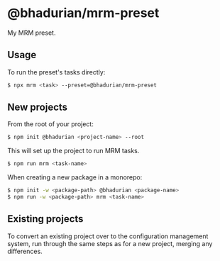 # @bhadurian/mrm-preset

My MRM preset.

## Usage

To run the preset's tasks directly:

```bash
$ npx mrm <task> --preset=@bhadurian/mrm-preset
```

## New projects

From the root of your project:

```bash
$ npm init @bhadurian <project-name> --root
```

This will set up the project to run MRM tasks.

```bash
$ npm run mrm <task-name>
```

When creating a new package in a monorepo:

```bash
$ npm init -w <package-path> @bhadurian <package-name>
$ npm run -w <package-path> mrm <task-name>
```

## Existing projects

To convert an existing project over to the configuration management system, run through the same steps as for a new project, merging any differences.
